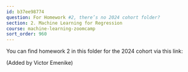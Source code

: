 ```yaml
---
id: b37ee98774
question: For Homework #2, there’s no 2024 cohort folder?
section: 2. Machine Learning for Regression
course: machine-learning-zoomcamp
sort_order: 960
---
```


You can find homework 2 in this folder for the 2024 cohort via this link:

(Added by Victor Emenike)

